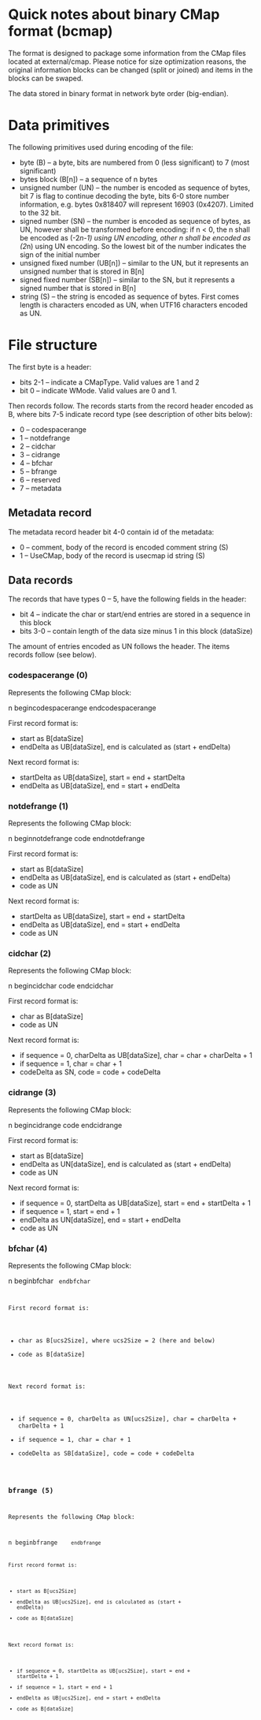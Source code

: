 # Quick notes about binary CMap format (bcmap)

The format is designed to package some information from the CMap files located at external/cmap. Please notice for size
optimization reasons, the original information blocks can be changed (split or joined) and items in the blocks can be
swaped.

The data stored in binary format in network byte order (big-endian).

# Data primitives

The following primitives used during encoding of the file:

- byte (B) – a byte, bits are numbered from 0 (less significant) to 7 (most significant)
- bytes block (B[n])  – a sequence of n bytes
- unsigned number (UN) – the number is encoded as sequence of bytes, bit 7 is flag to continue decoding the byte, bits
  6-0 store number information, e.g. bytes 0x818407 will represent 16903 (0x4207). Limited to the 32 bit.
- signed number (SN) – the number is encoded as sequence of bytes, as UN, however shall be transformed before encoding:
  if n < 0, the n shall be encoded as (-2*n-1) using UN encoding, other n shall be encoded as (2*n) using UN encoding.
  So the lowest bit of the number indicates the sign of the initial number
- unsigned fixed number (UB[n]) – similar to the UN, but it represents an unsigned number that is stored in B[n]
- signed fixed number (SB[n]) – similar to the SN, but it represents a signed number that is stored in B[n]
- string (S) – the string is encoded as sequence of bytes. First comes length is characters encoded as UN, when UTF16
  characters encoded as UN.

# File structure

The first byte is a header:

- bits 2-1 – indicate a CMapType. Valid values are 1 and 2
- bit 0 – indicate WMode. Valid values are 0 and 1.

Then records follow. The records starts from the record header encoded as B, where bits 7-5 indicate record type (see
description of other bits below):

- 0 – codespacerange
- 1 – notdefrange
- 2 – cidchar
- 3 – cidrange
- 4 – bfchar
- 5 – bfrange
- 6 – reserved
- 7 – metadata

## Metadata record

The metadata record header bit 4-0 contain id of the metadata:

- 0 – comment, body of the record is encoded comment string (S)
- 1 – UseCMap, body of the record is usecmap id string (S)

## Data records

The records that have types 0 – 5, have the following fields in the header:

- bit 4 – indicate the char or start/end entries are stored in a sequence in this block
- bits 3-0 – contain length of the data size minus 1 in this block (dataSize)

The amount of entries encoded as UN follows the header. The items records follow (see below).

### codespacerange (0)

Represents the following CMap block:

n begincodespacerange
<start> <end>
endcodespacerange

First record format is:

- start as B[dataSize]
- endDelta as UB[dataSize], end is calculated as (start + endDelta)

Next record format is:

- startDelta as UB[dataSize], start = end + startDelta
- endDelta as UB[dataSize], end = start + endDelta

### notdefrange (1)

Represents the following CMap block:

n beginnotdefrange
<start> <end> code endnotdefrange

First record format is:

- start as B[dataSize]
- endDelta as UB[dataSize], end is calculated as (start + endDelta)
- code as UN

Next record format is:

- startDelta as UB[dataSize], start = end + startDelta
- endDelta as UB[dataSize], end = start + endDelta
- code as UN

### cidchar (2)

Represents the following CMap block:

n begincidchar
<char> code endcidchar

First record format is:

- char as B[dataSize]
- code as UN

Next record format is:

- if sequence = 0, charDelta as UB[dataSize], char = char + charDelta + 1
- if sequence = 1, char = char + 1
- codeDelta as SN, code = code + codeDelta

### cidrange (3)

Represents the following CMap block:

n begincidrange
<start> <end> code endcidrange

First record format is:

- start as B[dataSize]
- endDelta as UN[dataSize], end is calculated as (start + endDelta)
- code as UN

Next record format is:

- if sequence = 0, startDelta as UB[dataSize], start = end + startDelta + 1
- if sequence = 1, start = end + 1
- endDelta as UN[dataSize], end = start + endDelta
- code as UN

### bfchar (4)

Represents the following CMap block:

n beginbfchar
<char> <code>
endbfchar

First record format is:

- char as B[ucs2Size], where ucs2Size = 2 (here and below)
- code as B[dataSize]

Next record format is:

- if sequence = 0, charDelta as UN[ucs2Size], char = charDelta + charDelta + 1
- if sequence = 1, char = char + 1
- codeDelta as SB[dataSize], code = code + codeDelta

### bfrange (5)

Represents the following CMap block:

n beginbfrange
<start> <end> <code>
endbfrange

First record format is:

- start as B[ucs2Size]
- endDelta as UB[ucs2Size], end is calculated as (start + endDelta)
- code as B[dataSize]

Next record format is:

- if sequence = 0, startDelta as UB[ucs2Size], start = end + startDelta + 1
- if sequence = 1, start = end + 1
- endDelta as UB[ucs2Size], end = start + endDelta
- code as B[dataSize]
